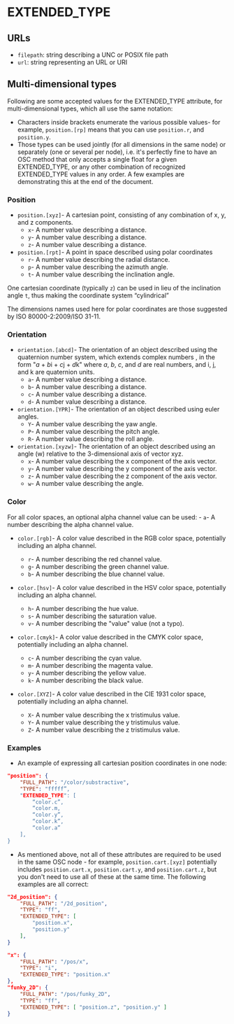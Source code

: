 # EXTENDED_TYPE

## URLs

- `filepath`: string describing a UNC or POSIX file path
- `url`: string representing an URL or URI

## Multi-dimensional types

Following are some accepted values for the EXTENDED_TYPE attribute, for multi-dimensional types, which all use the same notation:
- Characters inside brackets enumerate the various possible values- for example, `position.[rp]` means that you can use `position.r`, and `position.y`.
-  Those types can be used jointly (for all dimensions in the same node) or separately (one or several per node), i.e. it's perfectly fine to have an OSC method that only accepts a single float for a given EXTENDED_TYPE, or any other combination of recognized EXTENDED_TYPE values in any order. A few examples are demonstrating this at the end of the document.


### Position

- `position.[xyz]`- A cartesian point, consisting of any combination of x, y, and z components.
  - `x`- A number value describing a distance.
  - `y`- A number value describing a distance.
  - `z`- A number value describing a distance.
- `position.[rpt]`- A point in space described using polar coordinates
  - `r`- A number value describing the radial distance.
  - `p`- A number value describing the azimuth angle.
  - `t`- A number value describing the inclination angle.

One cartesian coordinate (typically `z`) can be used in lieu of the inclination angle `t`, thus making the coordinate system “cylindrical”

The dimensions names used here for polar coordinates are those suggested by ISO 80000-2:2009/ISO 31-11.


### Orientation

- `orientation.[abcd]`- The orientation of an object described using the quaternion number system, which extends complex numbers , in the form "*a* + *b*i + *c*j + *d*k" where *a*, *b*, *c*, and *d* are real numbers, and i, j, and k are quaternion units.
  - `a`- A number value describing a distance.
  - `b`- A number value describing a distance.
  - `c`- A number value describing a distance.
  - `d`- A number value describing a distance.
- `orientation.[YPR]`- The orientation of an object described using euler angles.
  - `Y`- A number value describing the yaw angle.
  - `P`- A number value describing the pitch angle.
  - `R`- A number value describing the roll angle.
- `orientation.[xyzw]`- The orientation of an object described using an angle (w) relative to the 3-dimensional axis of vector xyz.
  - `x`- A number value describing the x component of the axis vector.
  - `y`- A number value describing the y component of the axis vector.
  - `z`- A number value describing the z component of the axis vector.
  - `w`- A number value describing the angle.

### Color

For all color spaces, an optional alpha channel value can be used:
 	- `a`- A number describing the alpha channel value.

- `color.[rgb]`- A color value described in the RGB color space, potentially including an alpha channel.
  - `r`- A number describing the red channel value.
  - `g`- A number describing the green channel value.
  - `b`- A number describing the blue channel value.
 
- `color.[hsv]`- A color value described in the HSV color space, potentially including an alpha channel.
  - `h`- A number describing the hue value.
  - `s`- A number describing the saturation value.
  - `v`- A number describing the "value" value (not a typo).

- `color.[cmyk]`- A color value described in the CMYK color space, potentially including an alpha channel.
  - `c`- A number describing the cyan value.
  - `m`- A number describing the magenta value.
  - `y`- A number describing the yellow value.
  - `k`- A number describing the black value.

- `color.[XYZ]`- A color value described in the CIE 1931 color space, potentially including an alpha channel.
  - `X`- A number value describing the x tristimulus value.
  - `Y`- A number value describing the y tristimulus value.
  - `Z`- A number value describing the z tristimulus value.


### Examples 

- An example of expressing all cartesian position coordinates in one node:
~~~json
"position": {
	"FULL_PATH": "/color/substractive",
	"TYPE": "fffff”,
	"EXTENDED_TYPE": [
		“color.c”,
		“color.m,
		“color.y”,
		“color.k”,
		“color.a”
	],
}
~~~
- As mentioned above, not all of these attributes are required to be used in the same OSC node - for example, `position.cart.[xyz]` potentially includes `position.cart.x`, `position.cart.y`, and `position.cart.z`, but you don't need to use all of these at the same time.  The following examples are all correct:
~~~json
"2d_position": {
	"FULL_PATH": "/2d_position",
	"TYPE": "ff",
	"EXTENDED_TYPE": [
		"position.x",
		"position.y"
	],
}
~~~
~~~json
"x": {
	"FULL_PATH": "/pos/x",
	"TYPE": "i",
	"EXTENDED_TYPE": "position.x"
},
"funky_2D": {
	"FULL_PATH": "/pos/funky_2D",
	"TYPE": "ff",
	"EXTENDED_TYPE": [ "position.z", "position.y" ]
}
~~~

